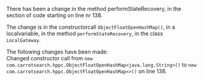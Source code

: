 There has been a change in the method performStateRecovery, in the section of code starting on line nr 138.
  
The change is in the constructorcall ```ObjectFloatOpenHashMap()```, in a localvariable, in the method ```performStateRecovery```, in the class ```LocalGateway```.
  
The following changes have been made:  
Changed constructor call from ```new com.carrotsearch.hppc.ObjectFloatOpenHashMap<java.lang.String>()``` to ```new com.carrotsearch.hppc.ObjectFloatOpenHashMap<>()``` on line 138.  
